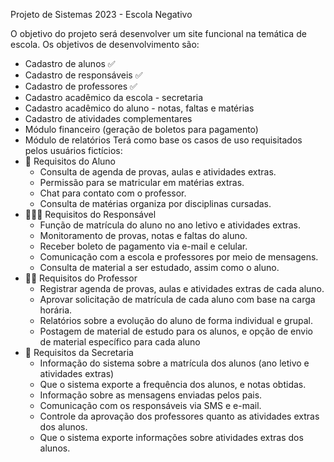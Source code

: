 Projeto de Sistemas 2023 - Escola Negativo

O objetivo do projeto será desenvolver um site funcional na temática de escola.
Os objetivos de desenvolvimento são:
* Cadastro de alunos ✅
* Cadastro de responsáveis ✅
* Cadastro de professores ✅
* Cadastro acadêmico da escola - secretaria
* Cadastro acadêmico do aluno - notas, faltas e matérias
* Cadastro de atividades complementares
* Módulo financeiro (geração de boletos para pagamento)
* Módulo de relatórios
Terá como base os casos de uso requisitados pelos usuários fictícios:
* 🧒 Requisitos do Aluno
    * Consulta de agenda de provas, aulas e atividades extras.
    * Permissão para se matricular em matérias extras.
    * Chat para contato com o professor.
    * Consulta de matérias organiza por disciplinas cursadas.
* 👨‍👩‍👦 Requisitos do Responsável
    * Função de matrícula do aluno no ano letivo e atividades extras.
    * Monitoramento de provas, notas e faltas do aluno.
    * Receber boleto de pagamento via e-mail e celular.
    * Comunicação com a escola e professores por meio de mensagens.
    * Consulta de material a ser estudado, assim como o aluno.
* 👨‍🏫 Requisitos do Professor
    * Registrar agenda de provas, aulas e atividades extras de cada aluno.
    * Aprovar solicitação de matrícula de cada aluno com base na carga horária.
    * Relatórios sobre a evolução do aluno de forma individual e grupal.
    * Postagem de material de estudo para os alunos, e opção de envio de material específico para cada aluno
* 🏫 Requisitos da Secretaria
    * Informação do sistema sobre a matrícula dos alunos (ano letivo e atividades extras)
    * Que o sistema exporte a frequência dos alunos, e notas obtidas.
    * Informação sobre as mensagens enviadas pelos pais.
    * Comunicação com os responsáveis via SMS e e-mail.
    * Controle da aprovação dos professores quanto as atividades extras dos alunos.
    * Que o sistema exporte informações sobre atividades extras dos alunos.
